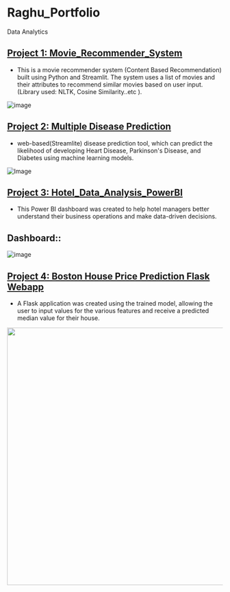 # Raghu_Portfolio
Data Analytics

## [Project 1: Movie_Recommender_System](https://github.com/RaghuBhetwal/Movie_Recommender_System)
 * This is a movie recommender system (Content Based Recommendation) built using Python and Streamlit. The system uses a list of movies and their attributes to recommend similar movies based on user input. (Library used: NLTK, Cosine Similarity..etc ).

![image](https://user-images.githubusercontent.com/88844603/230743434-3cac77a3-e1ce-4cd2-a4e5-9e735e428bf7.png)


## [Project 2: Multiple Disease Prediction](https://github.com/RaghuBhetwal/Multiple-Disease-Prediction)

 * web-based(Streamlite) disease prediction tool, which can predict the likelihood of developing Heart Disease, Parkinson's Disease, and Diabetes using machine learning models.
 

![Image](https://user-images.githubusercontent.com/88844603/230714593-3d9331f9-0e93-4110-a547-d43f7b7c6f18.png)



## [Project 3: Hotel_Data_Analysis_PowerBI](https://github.com/RaghuBhetwal/Hotel_Data_Analysis_PowerBI)

 * This Power BI dashboard was created to help hotel managers better understand their business operations and make data-driven decisions.

## Dashboard::

 ![image](https://user-images.githubusercontent.com/88844603/230744812-61eaa5b6-8c3c-4083-affd-941f033c968d.png)


## [Project 4: Boston House Price Prediction Flask Webapp](https://github.com/RaghuBhetwal/Boston_House_price)
* A Flask application was created using the trained model, allowing the user to input values for the various features and receive a predicted median value for their house.


 
<img src="https://user-images.githubusercontent.com/88844603/230715063-581f8fc0-e50d-4c87-a662-017fa7b8ff70.png" width = "1600" height = "600" >
